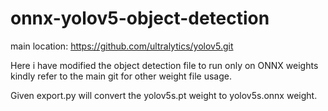 # onnx-yolov5-object-detection

main location: https://github.com/ultralytics/yolov5.git

Here i have modified the object detection file to run only on ONNX weights kindly refer to the main git for other weight file usage.

Given export.py will convert the yolov5s.pt weight to yolov5s.onnx weight.
